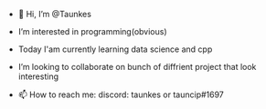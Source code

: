 - 👋 Hi, I’m @Taunkes
- I’m interested in programming(obvious)

- Today I'am currently learning data science and cpp
- I’m looking to collaborate on bunch of diffrient project that look interesting

- 📫 How to reach me:
    discord: taunkes or tauncip#1697
